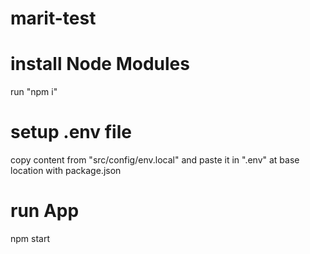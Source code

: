 # marit-test

# install Node Modules

run "npm i"

# setup .env file

copy content from "src/config/env.local" and paste it in ".env" at base location with package.json

# run App

npm start
